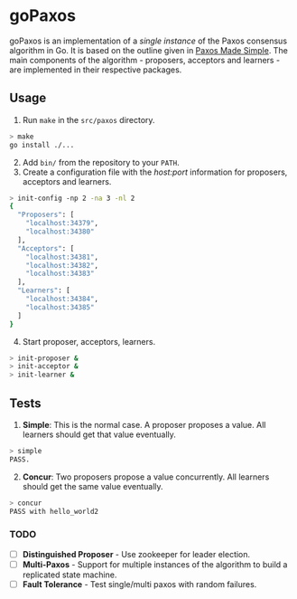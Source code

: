 # goPaxos
goPaxos is an implementation of a _single instance_ of the Paxos consensus algorithm in Go. It is based on the outline given in [Paxos Made Simple](https://lamport.azurewebsites.net/pubs/paxos-simple.pdf). The main components of the algorithm - proposers, acceptors and learners - are implemented in their respective packages.

## Usage
1. Run `make` in the `src/paxos` directory.
```bash
> make
go install ./...
```
2. Add `bin/` from the repository to your `PATH`.
3. Create a configuration file with the _host:port_ information for proposers, acceptors and learners. 
```bash
> init-config -np 2 -na 3 -nl 2
{
  "Proposers": [
    "localhost:34379",
    "localhost:34380"
  ],
  "Acceptors": [
    "localhost:34381",
    "localhost:34382",
    "localhost:34383"
  ],
  "Learners": [
    "localhost:34384",
    "localhost:34385"
  ]
}
```
4. Start proposer, acceptors, learners.
```bash
> init-proposer &
> init-acceptor &
> init-learner &
```
## Tests

1. **Simple**: This is the normal case. A proposer proposes a value. All learners should get that value eventually.
```bash
> simple
PASS.
```  
2. **Concur**: Two proposers propose a value concurrently. All learners should get the same value eventually.
```bash
> concur
PASS with hello_world2
```

### TODO
- [ ] **Distinguished Proposer** - Use zookeeper for leader election.
- [ ] **Multi-Paxos** - Support for multiple instances of the algorithm to build a replicated state machine.
- [ ]  **Fault Tolerance** - Test single/multi paxos with random failures.